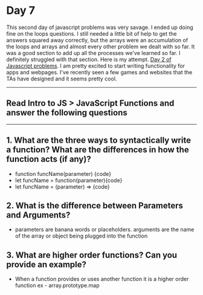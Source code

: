 # Day 7
This second day of javascript problems was very savage. I ended up doing fine on the loops questions. I still needed a little bit of help to get the answers squared away correctly, but the arrays were an accumulation of the loops and arrays and almost every other problem we dealt with so far. It was a good section to add up all the processes we've learned so far. I definitely struggled with that section. Here is my attempt. [Day 2 of Javascript problems](https://chesterjgreen.github.io/js-tests-loops-and-arrays/). I am pretty excited to start writing functionality for apps and webpages. I've recently seen a few games and websites that the TAs have designed and it seems pretty cool. 

---
## Read Intro to JS > JavaScript Functions and answer the following questions

---
## 1. What are the three ways to syntactically write a function? What are the differences in how the function acts (if any)?
- function funcName(parameter) {code}
- let funcName = function(parameter){code}
- let funcName = (parameter) => {code}
## 2. What is the difference between Parameters and Arguments?
- parameters are banana words or placeholders. arguments are the name of the array or object being plugged into the function
## 3. What are higher order functions? Can you provide an example?
- When a function provides or uses another function it is a higher order function
ex - array.prototype.map 